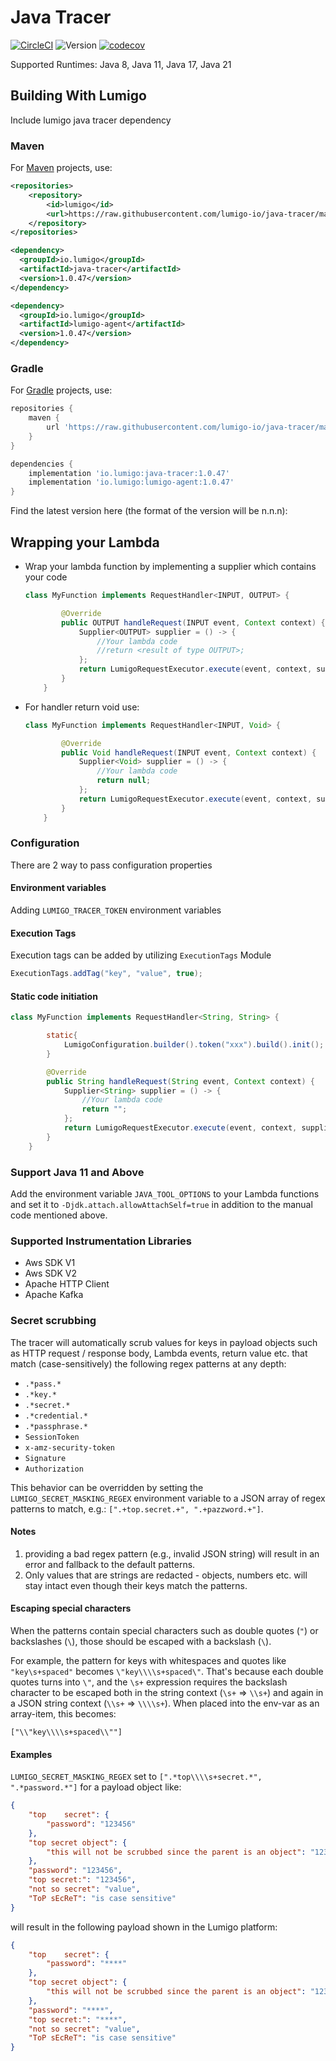 # Java Tracer

[![CircleCI](https://dl.circleci.com/status-badge/img/gh/lumigo-io/java-tracer/tree/master.svg?style=svg)](https://dl.circleci.com/status-badge/redirect/gh/lumigo-io/java-tracer/tree/master)
![Version](https://img.shields.io/badge/version-1.0.47-green.svg)
[![codecov](https://codecov.io/gh/lumigo-io/java-tracer/branch/master/graph/badge.svg?token=D3IZ5hQwaQ)](https://codecov.io/gh/lumigo-io/java-tracer)

Supported Runtimes: Java 8, Java 11, Java 17, Java 21

## Building With Lumigo
Include lumigo java tracer dependency

### Maven
For [Maven](https://maven.apache.org) projects, use:

```xml
<repositories>
    <repository>
        <id>lumigo</id>
        <url>https://raw.githubusercontent.com/lumigo-io/java-tracer/master/local-repository/</url>
    </repository>
</repositories>
```

```xml
<dependency>
  <groupId>io.lumigo</groupId>
  <artifactId>java-tracer</artifactId>
  <version>1.0.47</version>
</dependency>

<dependency>
  <groupId>io.lumigo</groupId>
  <artifactId>lumigo-agent</artifactId>
  <version>1.0.47</version>
</dependency>
```

### Gradle
For [Gradle](https://gradle.org) projects, use:

```groovy
repositories {
    maven {
        url 'https://raw.githubusercontent.com/lumigo-io/java-tracer/master/local-repository/'
    }
}
```

```groovy
dependencies {
    implementation 'io.lumigo:java-tracer:1.0.47'
    implementation 'io.lumigo:lumigo-agent:1.0.47'
}
```

Find the latest version here (the format of the version will be n.n.n):

## Wrapping your Lambda

* Wrap your lambda function by implementing a supplier which contains your code

    ```java
    class MyFunction implements RequestHandler<INPUT, OUTPUT> {

            @Override
            public OUTPUT handleRequest(INPUT event, Context context) {
                Supplier<OUTPUT> supplier = () -> {
                    //Your lambda code
                    //return <result of type OUTPUT>;
                };
                return LumigoRequestExecutor.execute(event, context, supplier);
            }
        }
    ```

* For handler return void use:

    ```java
    class MyFunction implements RequestHandler<INPUT, Void> {

            @Override
            public Void handleRequest(INPUT event, Context context) {
                Supplier<Void> supplier = () -> {
                    //Your lambda code
                    return null;
                };
                return LumigoRequestExecutor.execute(event, context, supplier);
            }
        }
    ```

### Configuration

There are 2 way to pass configuration properties

#### Environment variables

Adding `LUMIGO_TRACER_TOKEN` environment variables

#### Execution Tags

Execution tags can be added by utilizing `ExecutionTags` Module

```java
ExecutionTags.addTag("key", "value", true);
```


#### Static code initiation

```java
class MyFunction implements RequestHandler<String, String> {

        static{
            LumigoConfiguration.builder().token("xxx").build().init();
        }

        @Override
        public String handleRequest(String event, Context context) {
            Supplier<String> supplier = () -> {
                //Your lambda code
                return "";
            };
            return LumigoRequestExecutor.execute(event, context, supplier);
        }
    }
```

### Support Java 11 and Above

Add the environment variable `JAVA_TOOL_OPTIONS` to your Lambda functions and set it to
`-Djdk.attach.allowAttachSelf=true` in addition to the manual code mentioned above.

### Supported Instrumentation Libraries

- Aws SDK V1
- Aws SDK V2
- Apache HTTP Client
- Apache Kafka

### Secret scrubbing

The tracer will automatically scrub values for keys in payload objects such as HTTP request / response body,  Lambda events, return value etc. that match (case-sensitively) the following regex patterns at any depth:
- `.*pass.*`
- `.*key.*`
- `.*secret.*`
- `.*credential.*`
- `.*passphrase.*`
- `SessionToken`
- `x-amz-security-token`
- `Signature`
- `Authorization`

This behavior can be overridden by setting the `LUMIGO_SECRET_MASKING_REGEX` environment variable to a JSON array of regex patterns to match, e.g.: `[".+top.secret.+", ".+pazzword.+"]`.

#### Notes
1. providing a bad regex pattern (e.g., invalid JSON string) will result in an error and fallback to the default patterns.
2. Only values that are strings are redacted - objects, numbers etc. will stay intact even though their keys match the patterns.

#### Escaping special characters
When the patterns contain special characters such as double quotes (`"`) or backslashes (`\`), those should be escaped with a backslash (`\`).

For example, the pattern for keys with whitespaces and quotes like `"key\s+spaced"` becomes `\"key\\\\s+spaced\"`. That's because each double quotes turns into `\"`, and the `\s+` expression requires the backslash character to be escaped both in the string context (`\s+` => `\\s+`) and again in a JSON string context (`\\s+` => `\\\\s+`). When placed into the env-var as an array-item, this becomes:
```
["\\"key\\\\s+spaced\\""]
```

#### Examples

`LUMIGO_SECRET_MASKING_REGEX` set to `[".*top\\\\s+secret.*", ".*password.*"]` for a payload object like:
```json
{
    "top    secret": {
        "password": "123456"
    },
    "top secret object": {
        "this will not be scrubbed since the parent is an object": "123456"
    },
    "password": "123456",
    "top secret:": "123456",
    "not so secret": "value",
    "ToP sEcReT": "is case sensitive"
}
```
will result in the following payload shown in the Lumigo platform:
```json
{
    "top    secret": {
        "password": "****"
    },
    "top secret object": {
        "this will not be scrubbed since the parent is an object": "123456"
    },
    "password": "****",
    "top secret:": "****",
    "not so secret": "value",
    "ToP sEcReT": "is case sensitive"
}
```
